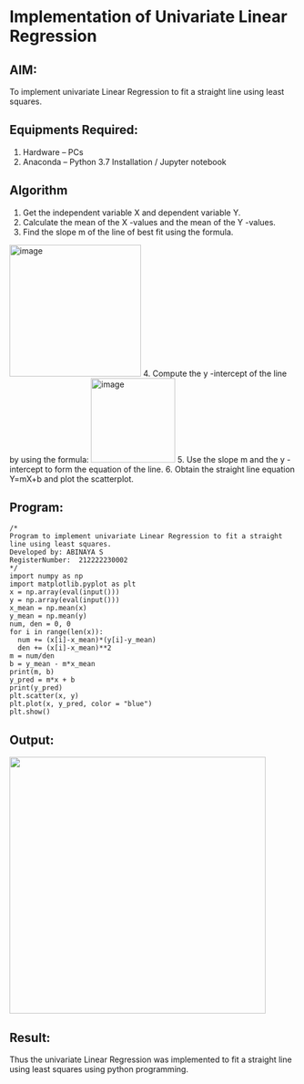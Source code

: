 # Implementation of Univariate Linear Regression
## AIM:
To implement univariate Linear Regression to fit a straight line using least squares.

## Equipments Required:
1. Hardware – PCs
2. Anaconda – Python 3.7 Installation / Jupyter notebook

## Algorithm
1. Get the independent variable X and dependent variable Y.
2. Calculate the mean of the X -values and the mean of the Y -values.
3. Find the slope m of the line of best fit using the formula. 
<img width="231" alt="image" src="https://user-images.githubusercontent.com/93026020/192078527-b3b5ee3e-992f-46c4-865b-3b7ce4ac54ad.png">
4. Compute the y -intercept of the line by using the formula:
<img width="148" alt="image" src="https://user-images.githubusercontent.com/93026020/192078545-79d70b90-7e9d-4b85-9f8b-9d7548a4c5a4.png">
5. Use the slope m and the y -intercept to form the equation of the line.
6. Obtain the straight line equation Y=mX+b and plot the scatterplot.

## Program:
```
/*
Program to implement univariate Linear Regression to fit a straight line using least squares.
Developed by: ABINAYA S
RegisterNumber:  212222230002
*/
import numpy as np
import matplotlib.pyplot as plt
x = np.array(eval(input()))
y = np.array(eval(input()))
x_mean = np.mean(x)
y_mean = np.mean(y)
num, den = 0, 0
for i in range(len(x)):
  num += (x[i]-x_mean)*(y[i]-y_mean)
  den += (x[i]-x_mean)**2
m = num/den
b = y_mean - m*x_mean
print(m, b)
y_pred = m*x + b
print(y_pred)
plt.scatter(x, y)
plt.plot(x, y_pred, color = "blue")
plt.show()

```

## Output:
<img src="https://github.com/abinayasangeetha/Find-the-best-fit-line-using-Least-Squares-Method/assets/119393675/6bf2f0f6-02a4-4d15-a28f-302a19cb9c29 " width=450 height=450>



## Result:
Thus the univariate Linear Regression was implemented to fit a straight line using least squares using python programming.
